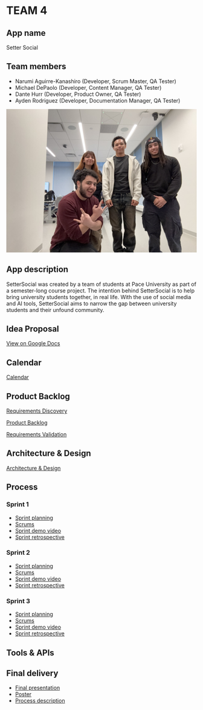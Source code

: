 # TEAM 4

## App name

Setter Social

## Team members

- Narumi Aguirre-Kanashiro (Developer, Scrum Master, QA Tester)
- Michael DePaolo (Developer, Content Manager, QA Tester)
- Dante Hurr (Developer, Product Owner, QA Tester)
- Ayden Rodriguez (Developer, Documentation Manager, QA Tester)

![Team photo](teamphoto.jpeg)

## App description

SetterSocial was created by a team of students at Pace University as part of a semester-long course project. The intention behind SetterSocial is to help bring university students together, in real life. With the use of social media and AI tools, SetterSocial aims to narrow the gap between university students and their unfound community.

## Idea Proposal
[View on Google Docs](https://docs.google.com/document/d/1E_Oy8bg0Y2sVYaKFZ3GKhS7G9ZgsDuDN/edit)

## Calendar
[Calendar](https://calendar.google.com/calendar/u/0?cid=aXZoMmU3NjhzMjRkdGlxZWYwcXZvbzhxcjBAZ3JvdXAuY2FsZW5kYXIuZ29vZ2xlLmNvbQ)

## Product Backlog
[Requirements Discovery](https://docs.google.com/document/d/16sWuHpuVZluOQdeZk2iXl42V6YaDWeHQfn3sB3lvnDM/edit?usp=sharing)

[Product Backlog](https://docs.google.com/spreadsheets/d/13R0Cm3azh8C6I4ZdDoIX3NGR2KjCGCo3qCF6qDjTQdI/edit?gid=8#gid=8)

[Requirements Validation](https://docs.google.com/document/d/1hbdF4vAeB3ECj7bzoVw4tQ9REHw7zp1r/edit?usp=sharing&ouid=106405741471780344102&rtpof=true&sd=true)

## Architecture & Design
[Architecture & Design](https://www.figma.com/files/team/1095467798080641518/project/282219962/CS-491-Team-4?fuid=1091391913002178406)

## Process

### Sprint 1

* [Sprint planning](https://docs.google.com/document/d/1KzwiYCMULmUyLwMTRf4Li1EbIVHiYqqUJcZLqMJv0mY/edit?tab=t.0)
* [Scrums](https://docs.google.com/document/d/1cmUkc2Q8SQszo7vuiLeh7Bt3gz8dEKSbK2-QwbStg0c/edit?tab=t.0)
* [Sprint demo video](https://drive.google.com/file/d/1YKBHamsMWY7ADXdNxwTsSF3e-xa_ADdJ/view?usp=drive_link)
* [Sprint retrospective](https://docs.google.com/document/d/1frc1RmsTgVKcCY87TGRVPh3Lrnwd4YBzEPfP_ZwckRY/edit?usp=share_link)

### Sprint 2

* [Sprint planning](https://docs.google.com/document/d/1empVjAJck_5d-XiLiNPSVZpvhQ8qgCyewp3ks6fR-3Y/edit?usp=sharing)
* [Scrums](https://docs.google.com/document/d/1HFyZtkPKbQP7dTMa1il7w0hZA2aWYlO_SecfGEN4yTs/edit?usp=share_link)
* [Sprint demo video]()
* [Sprint retrospective](https://docs.google.com/document/d/1CCRe7hW0iM1caKDsK5rdHyQmmDnx0X_kxBzn6dqPvnc/edit?usp=sharing)

### Sprint 3

* [Sprint planning]()
* [Scrums]()
* [Sprint demo video]()
* [Sprint retrospective]()

## Tools & APIs

## Final delivery

* [Final presentation]()
* [Poster]()
* [Process description]()


